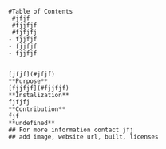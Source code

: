 
    #Table of Contents
     #jfjf
     #fjjfjf
     #fjfjfj
    - fjjfjf
    - fjjfjf
    - fjjfjf


    [jfjf](#jfjf)
    **Purpose**
    [fjjfjf](#fjjfjf)
    **Instalization**
    fjfjfj
    **Contribution**
    fjf
    **undefined**
    ## For more information contact jfj
    ## add image, website url, built, licenses

